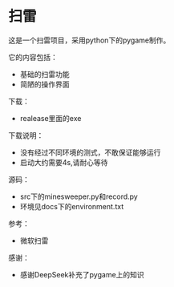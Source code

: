 # 扫雷

这是一个扫雷项目，采用python下的pygame制作。

它的内容包括：
- 基础的扫雷功能
- 简陋的操作界面

下载：
- realease里面的exe

下载说明：
- 没有经过不同环境的测式，不敢保证能够运行
- 启动大约需要4s,请耐心等待

源码：
- src下的minesweeper.py和record.py
- 环境见docs下的environment.txt

参考：
- 微软扫雷

感谢：
- 感谢DeepSeek补充了pygame上的知识
